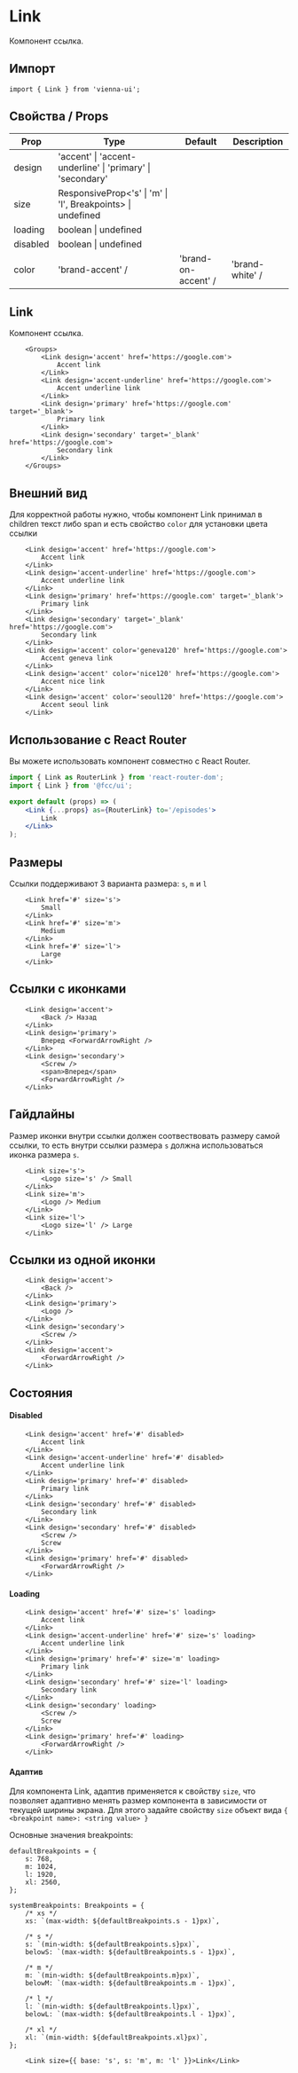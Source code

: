 # Link

Компонент ссылка.

## Импорт

```
import { Link } from 'vienna-ui';
```

## Свойства / Props


| Prop     | Type                                                       | Default  | Description |
| -------- | ---------------------------------------------------------- | -------- | ----------- |
| design   | 'accent' \| 'accent-underline' \| 'primary' \| 'secondary' |  |
| size     | ResponsiveProp<'s' \| 'm' \| 'l', Breakpoints> \| undefined
| loading  | boolean \| undefined                                       |     |
| disabled | boolean \| undefined                                       |     |
| color     | 'brand-accent' /| 'brand-on-accent' /| 'brand-white' /| 'brand-primary' /| 'brand-on-primary' /| 'brand-wildsand' /| 'seattle01' /| 'seattle05' /| 'seattle10' /| 'seattle30' /| 'seattle60' /| ... 168 more ... \| undefined                                        |     |

## Link

Компонент ссылка.


```
    <Groups>
        <Link design='accent' href='https://google.com'>
            Accent link
        </Link>
        <Link design='accent-underline' href='https://google.com'>
            Accent underline link
        </Link>
        <Link design='primary' href='https://google.com' target='_blank'>
            Primary link
        </Link>
        <Link design='secondary' target='_blank' href='https://google.com'>
            Secondary link
        </Link>
    </Groups>
```

## Внешний вид

Для корректной работы нужно, чтобы компонент Link принимал в children текст либо span и есть свойство `color`
для установки цвета ссылки

```
    <Link design='accent' href='https://google.com'>
        Accent link
    </Link>
    <Link design='accent-underline' href='https://google.com'>
        Accent underline link
    </Link>
    <Link design='primary' href='https://google.com' target='_blank'>
        Primary link
    </Link>
    <Link design='secondary' target='_blank' href='https://google.com'>
        Secondary link
    </Link>
    <Link design='accent' color='geneva120' href='https://google.com'>
        Accent geneva link
    </Link>
    <Link design='accent' color='nice120' href='https://google.com'>
        Accent nice link
    </Link>
    <Link design='accent' color='seoul120' href='https://google.com'>
        Accent seoul link
    </Link>
```

## Использование с React Router

Вы можете использовать компонент совместно с React Router.

```jsx
import { Link as RouterLink } from 'react-router-dom';
import { Link } from '@fcc/ui';

export default (props) => (
    <Link {...props} as={RouterLink} to='/episodes'>
        Link
    </Link>
);
```

## Размеры

Ссылки поддерживают 3 варианта размера: `s`, `m` и `l`

```
    <Link href='#' size='s'>
        Small
    </Link>
    <Link href='#' size='m'>
        Medium
    </Link>
    <Link href='#' size='l'>
        Large
    </Link>
```

## Ссылки с иконками

```
    <Link design='accent'>
        <Back /> Назад
    </Link>
    <Link design='primary'>
        Вперед <ForwardArrowRight />
    </Link>
    <Link design='secondary'>
        <Screw />
        <span>Вперед</span>
        <ForwardArrowRight />
    </Link>
```

## Гайдлайны

Размер иконки внутри ссылки должен соотвествовать размеру самой ссылки, то есть внутри ссылки размера `s` должна использоваться иконка размера `s`.

```
    <Link size='s'>
        <Logo size='s' /> Small
    </Link>
    <Link size='m'>
        <Logo /> Medium
    </Link>
    <Link size='l'>
        <Logo size='l' /> Large
    </Link>
```

## Ссылки из одной иконки

```
    <Link design='accent'>
        <Back />
    </Link>
    <Link design='primary'>
        <Logo />
    </Link>
    <Link design='secondary'>
        <Screw />
    </Link>
    <Link design='accent'>
        <ForwardArrowRight />
    </Link>
```

## Состояния

#### Disabled

```
    <Link design='accent' href='#' disabled>
        Accent link
    </Link>
    <Link design='accent-underline' href='#' disabled>
        Accent underline link
    </Link>
    <Link design='primary' href='#' disabled>
        Primary link
    </Link>
    <Link design='secondary' href='#' disabled>
        Secondary link
    </Link>
    <Link design='secondary' href='#' disabled>
        <Screw />
        Screw
    </Link>
    <Link design='primary' href='#' disabled>
        <ForwardArrowRight />
    </Link>
```

#### Loading

```
    <Link design='accent' href='#' size='s' loading>
        Accent link
    </Link>
    <Link design='accent-underline' href='#' size='s' loading>
        Accent underline link
    </Link>
    <Link design='primary' href='#' size='m' loading>
        Primary link
    </Link>
    <Link design='secondary' href='#' size='l' loading>
        Secondary link
    </Link>
    <Link design='secondary' loading>
        <Screw />
        Screw
    </Link>
    <Link design='primary' href='#' loading>
        <ForwardArrowRight />
    </Link>
```

#### Адаптив

Для компонента Link, адаптив применяется к свойству `size`, что позволяет адаптивно менять размер компонента в зависимости от текущей ширины экрана. Для этого задайте свойству `size` объект вида `{ <breakpoint name>: <string value> }`

Основные значения breakpoints:

```
defaultBreakpoints = {
    s: 768,
    m: 1024,
    l: 1920,
    xl: 2560,
};

systemBreakpoints: Breakpoints = {
    /* xs */
    xs: `(max-width: ${defaultBreakpoints.s - 1}px)`,

    /* s */
    s: `(min-width: ${defaultBreakpoints.s}px)`,
    belowS: `(max-width: ${defaultBreakpoints.s - 1}px)`,

    /* m */
    m: `(min-width: ${defaultBreakpoints.m}px)`,
    belowM: `(max-width: ${defaultBreakpoints.m - 1}px)`,

    /* l */
    l: `(min-width: ${defaultBreakpoints.l}px)`,
    belowL: `(max-width: ${defaultBreakpoints.l - 1}px)`,

    /* xl */
    xl: `(min-width: ${defaultBreakpoints.xl}px)`,
};
```

```
    <Link size={{ base: 's', s: 'm', m: 'l' }}>Link</Link>
```
